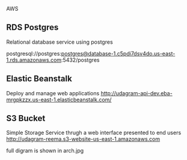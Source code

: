 
AWS
## RDS Postgres
Relational database service using postgres 

postgresql://postgres:postgres@database-1.c5pdi7dsv4do.us-east-1.rds.amazonaws.com:5432/postgres

## Elastic Beanstalk
Deploy and manage web applications
http://udagram-api-dev.eba-mrgpkzzx.us-east-1.elasticbeanstalk.com/

## S3 Bucket
Simple Storage Service thrugh a web interface presented to end users 
http://udagram-reema.s3-website-us-east-1.amazonaws.com 

full digram is shown in arch.jpg